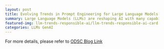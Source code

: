 ```yaml
---
layout: post
title: Evolving Trends in Prompt Engineering for Large Language Models (LLMs) with Built-in Responsible AI Practices
summary: Large Language Models (LLMs) are reshaping AI with many capabilities. We delve into four critical dimensions as Prompt Engineering, Evaluation, Optimization, and Responsible AI.
featured-img: llm-trends-responsible-ai/llm-trends-responsible-ai-card
categories: LLMs GenAI
---
```


For more details, please refer to [ODSC Blog Link](https://opendatascience.com/evolving-trends-in-prompt-engineering-for-large-language-models-llms-with-built-in-responsible-ai-practices/) 